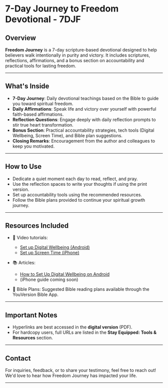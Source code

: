 # 7-Day Journey to Freedom Devotional - 7DJF

## Overview

**Freedom Journey** is a 7-day scripture-based devotional designed to help believers walk intentionally in purity and victory.
It includes scriptures, reflections, affirmations, and a bonus section on accountability and practical tools for lasting freedom.

---

## What's Inside

-   **7-Day Journey**: Daily devotional teachings based on the Bible to guide you toward spiritual freedom.
-   **Daily Affirmations**: Speak life and victory over yourself with powerful faith-based affirmations.
-   **Reflection Questions**: Engage deeply with daily reflection prompts to stir true heart transformation.
-   **Bonus Section**: Practical accountability strategies, tech tools (Digital Wellbeing, Screen Time), and Bible plan suggestions.
-   **Closing Remarks**: Encouragement from the author and colleagues to keep you motivated.

---

## How to Use

-   Dedicate a quiet moment each day to read, reflect, and pray.
-   Use the reflection spaces to write your thoughts if using the print version.
-   Set up accountability tools using the recommended resources.
-   Follow the Bible plans provided to continue your spiritual growth journey.

---

## Resources Included

-   🎥 Video tutorials:

    -   [Set up Digital Wellbeing (Android)](https://youtu.be/R249StiAM_Y?si=SnMOgkpVFpXXXh8q)
    -   [Set up Screen Time (iPhone)](https://youtu.be/NIAGBbv_4qM?si=iX27d-fyg1SPZ4Rx)

-   📚 Articles:

    -   [How to Set Up Digital Wellbeing on Android](https://www.androidpolice.com/how-to-set-up-digital-wellbeing-android-phone/)
    -   (iPhone guide coming soon)

-   📖 Bible Plans:
    Suggested Bible reading plans available through the YouVersion Bible App.

---

## Important Notes

-   Hyperlinks are best accessed in the **digital version** (PDF).
-   For hardcopy users, full URLs are listed in the **Stay Equipped: Tools & Resources** section.

---

## Contact

For inquiries, feedback, or to share your testimony, feel free to reach out!
We'd love to hear how Freedom Journey has impacted your life.

---
